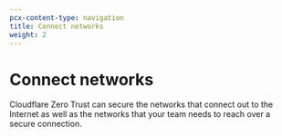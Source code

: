 ```yaml
---
pcx-content-type: navigation
title: Connect networks
weight: 2
---
```


# Connect networks

Cloudflare Zero Trust can secure the networks that connect out to the Internet as well as the networks that your team needs to reach over a secure connection.

<DirectoryListing path="connections/connect-networks"/>
